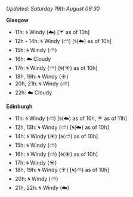 *Updated: Saturday 19th August 09:30*

**Glasgow**

* 11h: :cyclone: Windy (:cloud:) [:umbrella: as of 10h]
* 12h - 14h: :cyclone: Windy (:partly_sunny:) [:cyclone:(:cloud:) as of 10h]
* 15h: :cyclone: Windy (:partly_sunny:)
* 16h: :cloud: Cloudy
* 17h: :cyclone: Windy (:partly_sunny:) [:cyclone:(:sunny:) as of 10h]
* 18h, 19h: :cyclone: Windy (:sunny:)
* 20h, 21h: :cyclone: Windy (:partly_sunny:)
* 22h: :cloud: Cloudy

**Edinburgh**

* 11h: :cyclone: Windy (:partly_sunny:) [:cyclone:(:cloud:) as of 10h, :umbrella: as of 11h]
* 12h, 13h: :cyclone: Windy (:partly_sunny:) [:cyclone:(:cloud:) as of 10h]
* 14h: :cyclone: Windy (:sunny:) [:cyclone:(:partly_sunny:) as of 10h]
* 15h: :cyclone: Windy (:partly_sunny:)
* 16h: :cyclone: Windy (:partly_sunny:) [:cyclone:(:sunny:) as of 10h]
* 17h: :cyclone: Windy (:sunny:)
* 18h, 19h: :cyclone: Windy (:sunny:) [:cyclone:(:partly_sunny:) as of 10h]
* 20h: :cyclone: Windy (:partly_sunny:)
* 21h, 22h: :cyclone: Windy (:cloud:)
